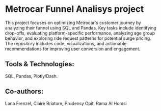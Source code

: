 # Metrocar Funnel Analisys project
This project focuses on optimizing Metrocar's customer journey by analyzing their funnel using SQL and Pandas. Key tasks include identifying drop-offs, evaluating platform-specific performance, analyzing age group behavior, and exploring ride request patterns for potential surge pricing. The repository includes code, visualizations, and actionable recommendations for improving user conversion and engagement.

## Tools & Technologies:
SQL, Pandas, Plotly/Dash.

## Co-authors:
Lana Frenzel, Claire Briatore, Prudensy Opit, Rama Al Homsi
